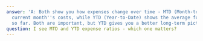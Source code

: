 ```yaml
---
answer: 'A: Both show you how expenses change over time - MTD (Month-to-Date) shows
  current month''s costs, while YTD (Year-to-Date) shows the average for the year
  so far. Both are important, but YTD gives you a better long-term picture.'
question: I see MTD and YTD expense ratios - which one matters?
---
```


